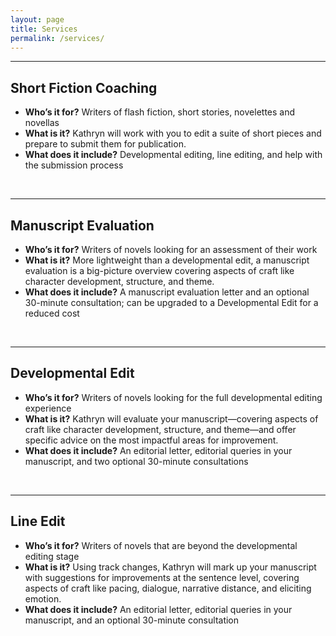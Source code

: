 ```yaml
---
layout: page
title: Services
permalink: /services/
---
```


---

## Short Fiction Coaching
- **Who&rsquo;s it for?** Writers of flash fiction, short stories, novelettes and novellas
- **What is it?** Kathryn will work with you to edit a suite of short pieces and prepare to submit them for publication.
- **What does it include?** Developmental editing, line editing, and help with the submission process

<br>

---

## Manuscript Evaluation
- **Who&rsquo;s it for?** Writers of novels looking for an assessment of their work
- **What is it?** More lightweight than a developmental edit, a manuscript evaluation is a big-picture overview covering aspects of craft like character development, structure, and theme.
- **What does it include?** A manuscript evaluation letter and an optional 30-minute consultation; can be upgraded to a Developmental Edit for a reduced cost

<br>

---

## Developmental Edit
- **Who&rsquo;s it for?** Writers of novels looking for the full developmental editing experience
- **What is it?** Kathryn will evaluate your manuscript—covering aspects of craft like character development, structure, and theme—and offer specific advice on the most impactful areas for improvement.
- **What does it include?** An editorial letter, editorial queries in your manuscript, and two optional 30-minute consultations

<br>

---

## Line Edit
- **Who&rsquo;s it for?** Writers of novels that are beyond the developmental editing stage
- **What is it?** Using track changes, Kathryn will mark up your manuscript with suggestions for improvements at the sentence level, covering aspects of craft like pacing, dialogue, narrative distance, and eliciting emotion.
- **What does it include?** An editorial letter, editorial queries in your manuscript, and an optional 30-minute consultation
